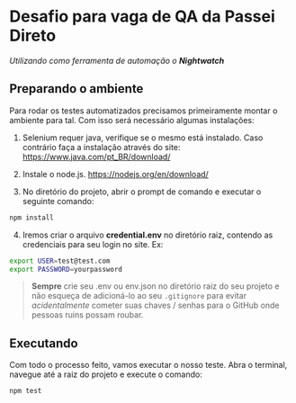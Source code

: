 # Desafio para vaga de QA da Passei Direto
_Utilizando como ferramenta de automação o **Nightwatch**_

## Preparando o ambiente

Para rodar os testes automatizados precisamos primeiramente montar o ambiente para tal.
Com isso será necessário algumas instalações:

1. Selenium requer java, verifique se o mesmo está instalado. Caso contrário faça a instalação através do site:
https://www.java.com/pt_BR/download/

2. Instale o node.js.
https://nodejs.org/en/download/

3. No diretório do projeto, abrir o prompt de comando e executar o seguinte comando:
```sh
npm install
```

4. Iremos criar o arquivo **credential.env** no diretório raiz, contendo as credenciais para seu login no site. Ex:

```sh
export USER=test@test.com
export PASSWORD=yourpassword
```

> **Sempre** crie seu .env ou env.json no diretório raiz do seu projeto e não esqueça de adicioná-lo ao seu `.gitignore` para evitar _acidentalmente_ cometer suas chaves / senhas para o GitHub onde pessoas ruins possam roubar.


## Executando

Com todo o processo feito, vamos executar o nosso teste. Abra o terminal, navegue até a raiz do projeto e execute o comando:

```sh
npm test
```
